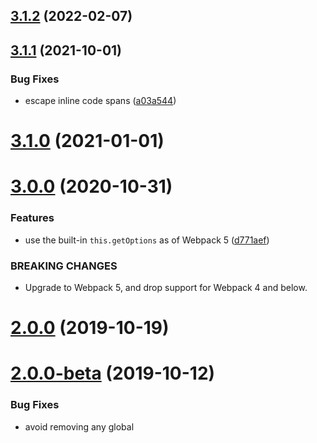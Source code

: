 ## [3.1.2](https://github.com/fengyuanchen/markdown-to-vue-loader/compare/v3.1.1...v3.1.2) (2022-02-07)



## [3.1.1](https://github.com/fengyuanchen/markdown-to-vue-loader/compare/v3.1.0...v3.1.1) (2021-10-01)


### Bug Fixes

* escape inline code spans ([a03a544](https://github.com/fengyuanchen/markdown-to-vue-loader/commit/a03a544ca1ed4a1e7162d369d9ddfabfa9a72d94))



# [3.1.0](https://github.com/fengyuanchen/markdown-to-vue-loader/compare/v3.0.0...v3.1.0) (2021-01-01)



# [3.0.0](https://github.com/fengyuanchen/markdown-to-vue-loader/compare/v2.0.0...v3.0.0) (2020-10-31)


### Features

* use the built-in `this.getOptions` as of Webpack 5 ([d771aef](https://github.com/fengyuanchen/markdown-to-vue-loader/commit/d771aef5ec29ed2ce99db05d7e460aec1a740de9))


### BREAKING CHANGES

* Upgrade to Webpack 5, and drop support for Webpack 4 and below.



# [2.0.0](https://github.com/fengyuanchen/markdown-to-vue-loader/compare/v2.0.0-beta...v2.0.0) (2019-10-19)



# [2.0.0-beta](https://github.com/fengyuanchen/markdown-to-vue-loader/compare/v2.0.0-alpha.2...v2.0.0-beta) (2019-10-12)


### Bug Fixes

* avoid removing any global <style> elements ([9a938db](https://github.com/fengyuanchen/markdown-to-vue-loader/commit/9a938dbdc0c06d5b90a3147371da9551fd5d5920))
* improve regexps ([9a517f4](https://github.com/fengyuanchen/markdown-to-vue-loader/commit/9a517f411672c008de6a45bb74e07522b5c18484))



# [2.0.0-alpha.2](https://github.com/fengyuanchen/markdown-to-vue-loader/compare/v2.0.0-alpha.1...v2.0.0-alpha.2) (2019-07-11)


### Features

* use `componentNamespace` as the class prefix for the root element ([4a2d90e](https://github.com/fengyuanchen/markdown-to-vue-loader/commit/4a2d90e63282c526bd2baf8ceab11a29e0358293))



# [2.0.0-alpha.1](https://github.com/fengyuanchen/markdown-to-vue-loader/compare/v2.0.0-alpha...v2.0.0-alpha.1) (2019-03-21)


### Features

* export as es6 module ([a2a0754](https://github.com/fengyuanchen/markdown-to-vue-loader/commit/a2a0754319bb9fd9c009f47074c6719f88dcf988))



# [2.0.0-alpha](https://github.com/fengyuanchen/markdown-to-vue-loader/compare/v1.0.1...v2.0.0-alpha) (2019-03-06)


### Code Refactoring

* drop the `escapeApostrophes` option ([c7fc2df](https://github.com/fengyuanchen/markdown-to-vue-loader/commit/c7fc2dfd618e152d58da9754bc76f524979d3b7e))


### Features

* add `configureMarkdownIt` option ([a487300](https://github.com/fengyuanchen/markdown-to-vue-loader/commit/a487300965567387361deedc4135138b6e1773b7))
* support root `<style>` elements ([1fb0ac1](https://github.com/fengyuanchen/markdown-to-vue-loader/commit/1fb0ac1e4629b55ce44f4a9f3fd7259e87569a12))


### BREAKING CHANGES

* not to escape apostrophes anymore



## [1.0.1](https://github.com/fengyuanchen/markdown-to-vue-loader/compare/v1.0.0...v1.0.1) (2018-12-10)



# 1.0.0 (2018-12-09)



